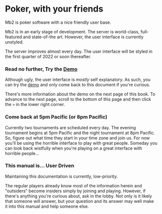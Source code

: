 # Poker, with your friends

Mb2 is poker software with a nice friendly user base.

Mb2 is in an early stage of development.  The server is world-class,
full-featured and state-of-the art.  However, the user interface is currently
unstyled.

The server improves almost every day. The user interface will be
styled in the first quarter of 2022 or soon thereafter.

### Read no further, Try the [Demo](https://devctm.com)

Although ugly, the user interface is _mostly_ self explanatory.  As
such, you can try the [demo](https://devctm.com) and only come back to
this document if you're curious.

There's more information about the demo on the next page of this book.
To advance to the next page, scroll to the bottom of this page and
then click the `>` in the lower right corner.

### Come back at 5pm Pacific (or 8pm Pacific)

Currently two tournaments are scheduled every day.  The evening
tournament begins at 5pm Pacific and the night tournament at 8pm
Pacific.  So, figure out what time they start in your time zone and
join us. For now you'll be using the horrible interface to play with
great people.  Someday you can look back wistfully when you're playing
on a great interface with horrible people...

### This manual is&hellip; User Driven

Maintaining this documentation is currently, low-priority.

The regular players already know most of the information herein and
"outsiders" become insiders simply by joining and playing. However, if
there's anything you're curious about, ask in the lobby. Not only is
it likely that someone will answer, but your question and its answer
may well make it into this manual and help someone else.
